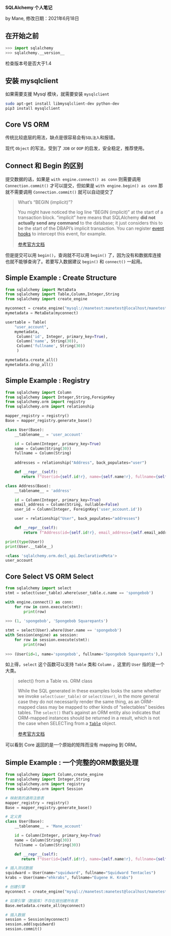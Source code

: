 **SQLAlchemy 个人笔记**

by Mane, 修改日期：2021年6月18日

## 在开始之前

``` python
>>> import sqlalchemy
>>> sqlalchemy.__version__  
```

检查版本号是否大于1.4

## 安装 mysqlclient

如果需要支援 Mysql 模块，就需要安装 `mysqlclient`

``` bash
sudo apt-get install libmysqlclient-dev python-dev
pip3 install mysqlclient
```

## Core VS ORM

传统比较底层的用法，缺点是很容易会有`SQL注入`和报错。

现代 `Object` 的写法，受到了 `JDB` or `OOP` 的启发，安全稳定，推荐使用。

## Connect 和 Begin 的区别

提交数据的话，如果是 `with engine.connect() as conn` 则需要调用 `Connection.commit()` 才可以提交，但如果是 `with engine.begin() as conn` 那就不需要调用 `Connection.commit()` 就可以自动提交了

> What’s “BEGIN (implicit)”?
>
> You might have noticed the log line “BEGIN (implicit)” at the start of a transaction block. “implicit” here means that SQLAlchemy **did not actually send any command** to the database; it just considers this to be the start of the DBAPI’s implicit transaction. You can register [event hooks](https://docs.sqlalchemy.org/en/14/core/events.html#core-sql-events) to intercept this event, for example.
>
> [参考官方文档](https://docs.sqlalchemy.org/en/14/tutorial/dbapi_transactions.html#tutorial-working-with-transactions)

但是提交可以用 `begin()`，查询就不可以用 `begin()` 了，因为没有和数据库连接也就不能够查询了。若要写入数据建议 `begin()` 和 `connect()` 一起用。

## Simple Example : Create Structure

```python
from sqlalchemy import MetaData
from sqlalchemy import Table,Column,Integer,String
from sqlalchemy import create_engine

myconnect = create_engine("mysql://manetest:manetest@localhost/manetest")
mymetadata = MetaData(myconnect)

usertable = Table(
    "user_account",
    mymetadata,
     Column('id', Integer, primary_key=True),
     Column('name', String(30)),
     Column('fullname', String(30))
     )

mymetadata.create_all()
mymetadata.drop_all()
```

## Simple Example : Registry

```python
from sqlalchemy import Column
from sqlalchemy import Integer,String,ForeignKey
from sqlalchemy.orm import registry
from sqlalchemy.orm import relationship

mapper_registry = registry()
Base = mapper_registry.generate_base()

class User(Base):
    __tablename__ = 'user_account'

    id = Column(Integer, primary_key=True)
    name = Column(String(30))
    fullname = Column(String)
    
    addresses = relationship("Address", back_populates="user")

    def __repr__(self):
       return f"User(id={self.id!r}, name={self.name!r}, fullname={self.fullname!r})"

class Address(Base):
    __tablename__ = 'address'

    id = Column(Integer, primary_key=True)
    email_address = Column(String, nullable=False)
    user_id = Column(Integer, ForeignKey('user_account.id'))

    user = relationship("User", back_populates="addresses")

    def __repr__(self):
        return f"Address(id={self.id!r}, email_address={self.email_address!r})"

print(type(User))
print(User.__table__)
```

```python
<class 'sqlalchemy.orm.decl_api.DeclarativeMeta'>
user_account
```

## Core Select VS ORM Select

```python
from sqlalchemy import select
stmt = select(user_table).where(user_table.c.name == 'spongebob')

with engine.connect() as conn:
    for row in conn.execute(stmt):
        print(row)
		
>>> (1, 'spongebob', 'Spongebob Squarepants')
```

```python
stmt = select(User).where(User.name == 'spongebob')
with Session(engine) as session:
    for row in session.execute(stmt):
        print(row)
        
>>> (User(id=1, name='spongebob', fullname='Spongebob Squarepants'),)
```

如上得，`select` 这个函数可以支持 `Table` 类和 `Column` ，这里的 `User` 指的是一个大类。

> select() from a Table vs. ORM class
>
> While the SQL generated in these examples looks the same whether we invoke `select(user_table)` or `select(User)`, in the more general case they do not necessarily render the same thing, as an ORM-mapped class may be mapped to other kinds of “selectables” besides tables. The `select()` that’s against an ORM entity also indicates that ORM-mapped instances should be returned in a result, which is not the case when SELECTing from a [`Table`](https://docs.sqlalchemy.org/en/14/core/metadata.html#sqlalchemy.schema.Table) object.
>
> [参考官方文档](https://docs.sqlalchemy.org/en/14/tutorial/data_select.html#the-select-sql-expression-construct)

可以看到 Core 返回的是一个原始的矩阵而没有 mapping 到 ORM。

## Simple Example : 一个完整的ORM数据处理

```python
from sqlalchemy import Column,create_engine
from sqlalchemy import Integer,String
from sqlalchemy.orm import registry
from sqlalchemy.orm import Session

# 映射类的通用注册表
mapper_registry = registry()
Base = mapper_registry.generate_base()

# 定义表
class User(Base):
    __tablename__ = 'Mane_account'

    id = Column(Integer, primary_key=True)
    name = Column(String(30))
    fullname = Column(String(30))

    def __repr__(self):
       return f"User(id={self.id!r}, name={self.name!r}, fullname={self.fullname!r})"

# 插入测试数据
squidward = User(name="squidward", fullname="Squidward Tentacles")
krabs = User(name="ehkrabs", fullname="Eugene H. Krabs")

# 创建引擎
myconnect = create_engine("mysql://manetest:manetest@localhost/manetest")

# 如果引擎（数据库）不存在就创建所有表
Base.metadata.create_all(myconnect)

# 插入数据
session = Session(myconnect)
session.add(squidward)
session.commit()
```

